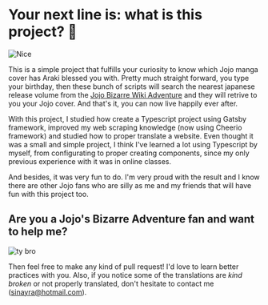 # Your next line is: what is this project? :eyes:

![Nice](https://i.makeagif.com/media/9-22-2015/Gu-I08.gif)

This is a simple project that fulfills your curiosity to know which Jojo manga cover has Araki blessed you with. Pretty much straight forward, you type your birthday, then these bunch of scripts will search the nearest japanese release volume from the [Jojo Bizarre Wiki Adventure](https://jojo.fandom.com/wiki/Main_Page) and they will retrive to you your Jojo cover. And that's it, you can now live happily ever after.

With this project, I studied how create a Typescript project using Gatsby framework, improved my web scraping knowledge (now using Cheerio framework) and studied how to proper translate a website. Even thought it was a small and simple project, I think I've learned a lot using Typescript by myself, from configurating to proper creating components, since my only previous experience with it was in online classes.

And besides, it was very fun to do. I'm very proud with the result and I know there are other Jojo fans who are silly as me and my friends that will have fun with this project too.

## Are you a Jojo's Bizarre Adventure fan and want to help me?

![ty bro](https://i.makeagif.com/media/4-02-2015/ErqQeG.gif)

Then feel free to make any kind of pull request! I'd love to learn better practices with you. Also, if you notice some of the translations are *kind broken* or not properly translated, don't hesitate to contact me (sinayra@hotmail.com).
